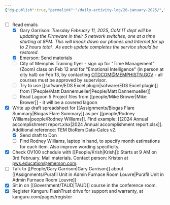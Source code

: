 ```yaml
---
{"dg-publish":true,"permalink":"/daily-activity-log/28-january-2025/","noteIcon":"","created":"2025-01-28T07:31:07.460-06:00"}
---
```



- [ ] Read emails
	- [x] Gary Garrison: *Tuesday February 11, 2025, CoM IT dept will be updating the Firmware in their 5 network switches, one at a time starting at 8PM. This will knock down our phones and Internet for up to 2 hours total.  As each update completes the service should be restored.*
	- [x] Emerson: Send materials
	- [ ] City of Memphis Training flyer - sign up for "Time Management" (Zoom) class on Feb 12 and for "Emotional Intelligence" (in person at city hall) on Feb 13, by contacting OTDCOM@MEMPHISTN.GOV - all courses must be approved by supervisor.
	- [ ] Try to use [[sofware/EDS Excel plugin\|sofware/EDS Excel plugin]] from [[People/Matt Dannemueller\|People/Matt Dannemueller]]
	- [ ] Read Lagoon 5 Project files from [[people/Mike Brower\|Mike Brower]] - it will be a covered lagoon

- [x] Write up draft spreadsheet for [[Assignments/Biogas Flare Summary\|Biogas Flare Summary]] as per [[people/Rodney Williams\|people/Rodney Williams]]. Find example: [[2024 Annual accomplishment report.xlsx\|2024 Annual accomplishment report.xlsx]]. Additional reference:  TEM BioRem Data-Calcs v2.
	- [x] Send draft to Don
	- [ ] Find Rodney Williams, laptop in hand, to specify month estimations for each item. Also improve wording specificity.
- [x] Check OV100 schedule with [[People/Krish\|Krish]]: Starts at 9 AM on 3rd February. Mail materials. Contact person: Kristen at pws.education@emerson.com.
- [ ] Talk to [[People/Gary Garrison\|Gary Garrison]] about [[Assignments/Purafil Unit in Admin Furnace Room Louvre\|Purafil Unit in Admin Furnace Room Louvre]]
- [x] Sit in on [[Government/TAUD\|TAUD]] course in the conference room.
- [x] Register Kanguru FlashTrust drive for support and warranty, at kanguru.com/pages/register